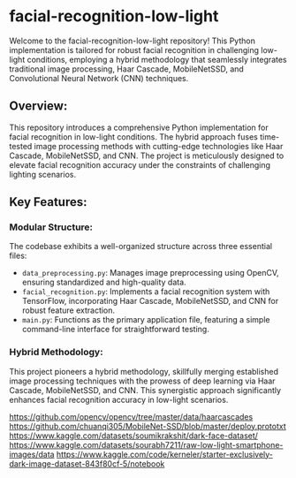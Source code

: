 # facial-recognition-low-light
Welcome to the facial-recognition-low-light repository! This Python implementation is tailored for robust facial recognition in challenging low-light conditions, employing a hybrid methodology that seamlessly integrates traditional image processing, Haar Cascade, MobileNetSSD, and Convolutional Neural Network (CNN) techniques.

## Overview:
This repository introduces a comprehensive Python implementation for facial recognition in low-light conditions. The hybrid approach fuses time-tested image processing methods with cutting-edge technologies like Haar Cascade, MobileNetSSD, and CNN. The project is meticulously designed to elevate facial recognition accuracy under the constraints of challenging lighting scenarios.

## Key Features:

### Modular Structure: 
The codebase exhibits a well-organized structure across three essential files:

- `data_preprocessing.py`: Manages image preprocessing using OpenCV, ensuring standardized and high-quality data.
- `facial_recognition.py`: Implements a facial recognition system with TensorFlow, incorporating Haar Cascade, MobileNetSSD, and CNN for robust feature extraction.
- `main.py`: Functions as the primary application file, featuring a simple command-line interface for straightforward testing.

### Hybrid Methodology: 
This project pioneers a hybrid methodology, skillfully merging established image processing techniques with the prowess of deep learning via Haar Cascade, MobileNetSSD, and CNN. This synergistic approach significantly enhances facial recognition accuracy in low-light scenarios.


https://github.com/opencv/opencv/tree/master/data/haarcascades
https://github.com/chuanqi305/MobileNet-SSD/blob/master/deploy.prototxt
https://www.kaggle.com/datasets/soumikrakshit/dark-face-dataset/
https://www.kaggle.com/datasets/sourabh7211/raw-low-light-smartphone-images/data
https://www.kaggle.com/code/kerneler/starter-exclusively-dark-image-dataset-843f80cf-5/notebook

